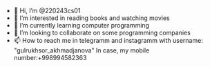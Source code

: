 - 👋 Hi, I’m @220243cs01
- 👀 I’m interested in reading books and watching movies
- 🌱 I’m currently learning computer programming
- 💞️ I’m looking to collaborate on some programming companies
- 📫 How to reach me in telegramm and instagramm with username: "gulrukhsor_akhmadjanova" 
In case, my mobile number:+998994582363 
<!--- 
gulrukhsorakhmadjanova/gulrukhsorakhmadjanova is a ✨ special ✨ repository because its `README.md` (this file) appears on your GitHub profile.
You can click the Preview link to take a look at your changes.
--->
